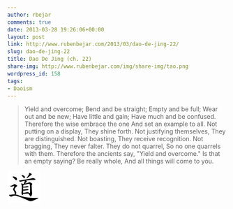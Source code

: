 ```yaml
---
author: rbejar
comments: true
date: 2013-03-28 19:26:06+00:00
layout: post
link: http://www.rubenbejar.com/2013/03/dao-de-jing-22/
slug: dao-de-jing-22
title: Dao De Jing (ch. 22)
share-img: http://www.rubenbejar.com/img/share-img/tao.png
wordpress_id: 158
tags:
- Daoism
---
```


<blockquote>Yield and overcome;
Bend and be straight;
Empty and be full;
Wear out and be new;
Have little and gain;
Have much and be confused.
Therefore the wise embrace the one
And set an example to all.
Not putting on a display,
They shine forth.
Not justifying themselves,
They are distinguished.
Not boasting,
They receive recognition.
Not bragging,
They never falter.
They do not quarrel,
So no one quarrels with them.
Therefore the ancients say, "Yield and overcome."
Is that an empty saying?
Be really whole,
And all things will come to you.</blockquote>

![Dao](/img/thumbs/tao.png)